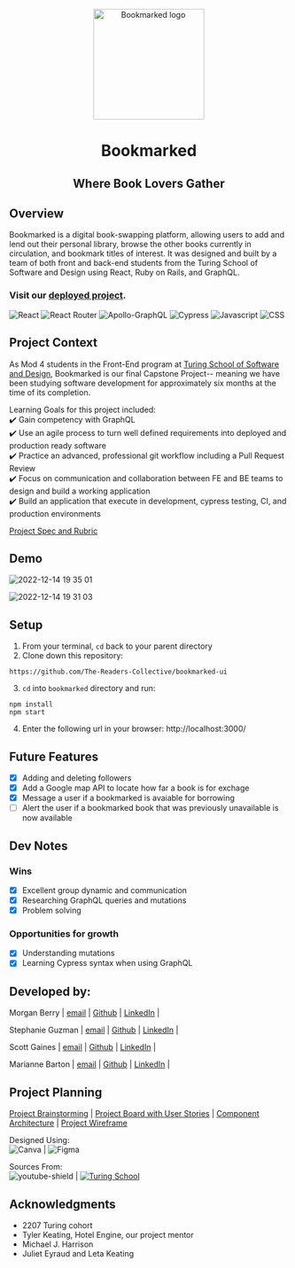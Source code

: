 <p align="center">
<img width='200' alt='Bookmarked logo' src='https://user-images.githubusercontent.com/102934145/207666618-8a5db8d8-3604-42bd-adf3-61c3a810be41.png'>
</p>
<h1 align="center">Bookmarked</h1>
<h2 align="center">Where Book Lovers Gather</h2>



## Overview
Bookmarked is a digital book-swapping platform, allowing users to add and lend out their personal library, browse the other books currently in circulation, and bookmark titles of interest. It was designed and built by a team of both front and back-end students from the Turing School of Software and Design using React, Ruby on Rails, and GraphQL.

### Visit our [deployed project](https://bookmarked-fe.netlify.app/).
![React](https://img.shields.io/badge/react-%2320232a.svg?style=for-the-badge&logo=react&logoColor=%2361DAFB) 
![React Router](https://img.shields.io/badge/React_Router-CA4245?style=for-the-badge&logo=react-router&logoColor=white)
![Apollo-GraphQL](https://img.shields.io/badge/-ApolloGraphQL-311C87?style=for-the-badge&logo=apollo-graphql)
![Cypress](https://img.shields.io/badge/-cypress-%23E5E5E5?style=for-the-badge&logo=cypress&logoColor=058a5e) 
![Javascript](https://img.shields.io/badge/JavaScript-323330?style=for-the-badge&logo=javascript&logoColor=F7DF1E) 
![CSS](https://img.shields.io/badge/CSS3-1572B6?style=for-the-badge&logo=css3&logoColor=white) 

## Project Context
As Mod 4 students in the Front-End program at [Turing School of Software and Design](https://frontend.turing.edu/), Bookmarked is our final Capstone Project-- meaning we have been studying software development for approximately six months at the time of its completion.

Learning Goals for this project included:      
✔️ Gain competency with GraphQL <br> 
✔️ Use an agile process to turn well defined requirements into deployed and production ready software <br>
✔️ Practice an advanced, professional git workflow including a Pull Request Review <br>
✔️ Focus on communication and collaboration between FE and BE teams to design and build a working application <br>
✔️ Build an application that execute in development, cypress testing, CI, and production environments

[Project Spec and Rubric](https://mod4.turing.edu/projects/capstone/index.html)

## Demo
![2022-12-14 19 35 01](https://user-images.githubusercontent.com/103966650/207759575-a7443b50-b1f6-433d-98be-11fe02d1c96e.gif)

![2022-12-14 19 31 03](https://user-images.githubusercontent.com/103966650/207759593-08d323e1-aa70-4f96-8fe7-9c0e1e08be42.gif)

## Setup
1. From your terminal, `cd` back to your parent directory
2. Clone down this repository:
  ```
 https://github.com/The-Readers-Collective/bookmarked-ui
  ```
3. `cd` into `bookmarked` directory and run:
  ```
  npm install
  npm start
  ```
4. Enter the following url in your browser: http://localhost:3000/

## Future Features
- [x] Adding and deleting followers
- [x] Add a Google map API to locate how far a book is for exchage
- [x] Message a user if a bookmarked is avaiable for borrowing
- [ ] Alert the user if a bookmarked book that was previously unavailable is now available

## Dev Notes
### Wins
- [x] Excellent group dynamic and communication
- [x] Researching GraphQL queries and mutations
- [X] Problem solving

### Opportunities for growth
- [x] Understanding mutations
- [x] Learning Cypress syntax when using GraphQL

## Developed by:
Morgan Berry |
[email](Morganlyn.berry@gmail.com) |
[Github](https://github.com/Mlberry0205) |
[LinkedIn](https://www.linkedin.com/in/morgan-lyn-berry/) |

Stephanie Guzman |
[email](sguzman247@gmail.com) |
[Github](https://github.com/stephanieguzm) |
[LinkedIn](https://www.linkedin.com/in/stephanie-guzman-sdsw/) |

Scott Gaines |
[email](scottdgaines@gmail.com) |
[Github](github.com/scottdgaines) |
[LinkedIn](linkedin.com/in/scottdgaines-fe) |

Marianne Barton |
[email](mhood24@gmail.com) |
[Github](github.com/mhbarton ) |
[LinkedIn](linkedin.com/in/marianne-barton-1307) |


## Project Planning
[Project Brainstorming](https://miro.com/app/board/uXjVP-8u5gk=/) | 
[Project Board with User Stories](https://github.com/orgs/The-Readers-Collective/projects) |
[Component Architecture](https://www.figma.com/file/DLwrN8C4tmwetrSpZkiiZl/Bookmarked-React-Component-Architecture?node-id=0%3A1&t=NtXbQqF7s5gWQRki-0) |
[Project Wireframe](https://www.figma.com/file/OLwLfaLBIzyVEPn4HYAhmD/Bookmarked?node-id=0%3A1&t=hVzugpwQQgKxUuS6-0) <br>

Designed Using: <br>
![Canva](https://img.shields.io/badge/Canva-%2300C4CC.svg?style=for-the-badge&logo=Canva&logoColor=white) |
![Figma](https://img.shields.io/badge/figma-%23F24E1E.svg?style=for-the-badge&logo=figma&logoColor=white) 

Sources From: <br>
![youtube-shield](https://img.shields.io/badge/YouTube-%23FF0000.svg?style=for-the-badge&logo=YouTube&logoColor=white) |
[![Turing School](https://img.shields.io/badge/Turing_School-030303?style=for-the-badge)](https://turing.edu/)

## Acknowledgments 
- 2207 Turing cohort
- Tyler Keating, Hotel Engine, our project mentor
- Michael J. Harrison
- Juliet Eyraud and Leta Keating
